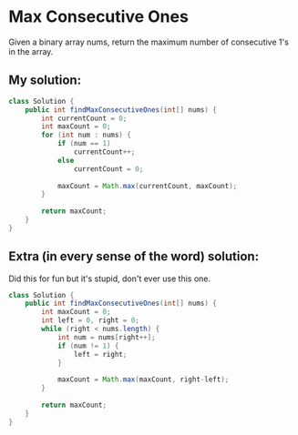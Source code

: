 # Max Consecutive Ones

Given a binary array nums, return the maximum number of consecutive 1's in the array.

## My solution:

```Java
class Solution {
    public int findMaxConsecutiveOnes(int[] nums) {
        int currentCount = 0;
        int maxCount = 0;
        for (int num : nums) {
            if (num == 1)
                currentCount++;
            else
                currentCount = 0;
            
            maxCount = Math.max(currentCount, maxCount);
        }
        
        return maxCount;
    }
}
```

## Extra (in every sense of the word) solution:

Did this for fun but it's stupid, don't ever use this one.

```Java
class Solution {
    public int findMaxConsecutiveOnes(int[] nums) {
        int maxCount = 0;
        int left = 0, right = 0;
        while (right < nums.length) {
            int num = nums[right++];
            if (num != 1) {
                left = right;
            }
            
            maxCount = Math.max(maxCount, right-left);
        }
        
        return maxCount;
    }
}
```

